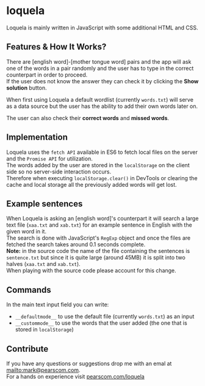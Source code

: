 # loquela
Loquela is mainly written in JavaScript with some additional HTML and CSS.


## Features & How It Works?
There are [english word]-[mother tongue word] pairs and the app will ask one of the words in a pair randomly and the user has to type in the correct counterpart in order to proceed.<br>
If the user does not know the answer they can check it by clicking the <b>Show solution</b> button.

When first using Loquela a default wordlist (currently `words.txt`</b>) will serve as a data source but the user has the ability to add their own words later on.

The user can also check their <b>correct words</b> and <b>missed words</b>.

## Implementation
Loquela uses the `fetch API` available in ES6 to fetch local files on the server and the `Promise API` for utilization.<br>
The words added by the user are stored in the `localStorage` on the client side so no server-side interaction occurs.<br>
Therefore when executing `localStorage.clear()` in DevTools or clearing the cache and local storage all the previously added words will get lost.

## Example sentences
When Loquela is asking an [english word]'s counterpart it will search a large text file (`xaa.txt` and `xab.txt`) for an example sentence in English with the given word in it.<br>
The search is done with JavaScript's `RegExp` object and once the files are fetched the search takes around 0.1 seconds complete.<br>
<b>Note:</b> in the source code the name of the file containing the sentences is `sentence.txt` but since it is quite large (around 45MB) it is split into two halves (`xaa.txt` and `xab.txt`).<br>
When playing with the source code please account for this change.

## Commands
In the main text input field you can write:
  - `__defaultmode__` to use the default file (currently `words.txt`) as an input
  - `__custommode__` to use the words that the user added (the one that is stored in `localStorage`)

## Contribute
If you have any questions or suggestions drop me with an emal at <a href="mailto:mark@pearscom.com">mailto:mark@pearscom.com</a>.<br>
For a hands on experience visit <a href="https://www.pearscom.com/loquela">pearscom.com/loquela</a>
